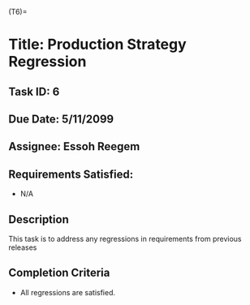 <!-- prettier-ignore-start -->
(T6)=
# Title: Production Strategy Regression
<!-- prettier-ignore-end -->

## Task ID: 6

## Due Date: 5/11/2099

## Assignee: Essoh Reegem

## Requirements Satisfied:

-   N/A

## Description

This task is to address any regressions in requirements from previous releases

## Completion Criteria

-   All regressions are satisfied.
